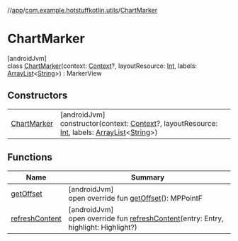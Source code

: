 //[app](../../../index.md)/[com.example.hotstuffkotlin.utils](../index.md)/[ChartMarker](index.md)

# ChartMarker

[androidJvm]\
class [ChartMarker](index.md)(context: [Context](https://developer.android.com/reference/kotlin/android/content/Context.html)?, layoutResource: [Int](https://kotlinlang.org/api/latest/jvm/stdlib/kotlin/-int/index.html), labels: [ArrayList](https://kotlinlang.org/api/latest/jvm/stdlib/kotlin.collections/-array-list/index.html)&lt;[String](https://kotlinlang.org/api/latest/jvm/stdlib/kotlin/-string/index.html)&gt;) : MarkerView

## Constructors

| | |
|---|---|
| [ChartMarker](-chart-marker.md) | [androidJvm]<br>constructor(context: [Context](https://developer.android.com/reference/kotlin/android/content/Context.html)?, layoutResource: [Int](https://kotlinlang.org/api/latest/jvm/stdlib/kotlin/-int/index.html), labels: [ArrayList](https://kotlinlang.org/api/latest/jvm/stdlib/kotlin.collections/-array-list/index.html)&lt;[String](https://kotlinlang.org/api/latest/jvm/stdlib/kotlin/-string/index.html)&gt;) |

## Functions

| Name | Summary |
|---|---|
| [getOffset](get-offset.md) | [androidJvm]<br>open override fun [getOffset](get-offset.md)(): MPPointF |
| [refreshContent](refresh-content.md) | [androidJvm]<br>open override fun [refreshContent](refresh-content.md)(entry: Entry, highlight: Highlight?) |
